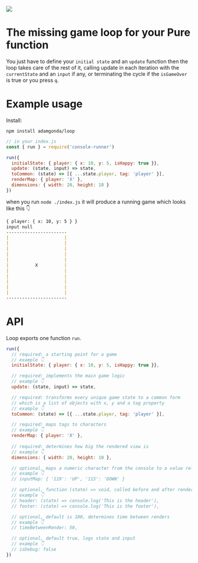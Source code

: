 <p align="left">
  <img src="https://github.com/AdamGonda/loop/blob/main/logo-v2.png">
</p>

# The missing game loop for your Pure function

You just have to define your `initial state` and an `update` function
then the loop takes care of the rest of it, calling update in each iteration
with the `currentState` and an `input` if any, or terminating the cycle if the `isGameOver` is true or you press `q`.

# Example usage

Install:
```console
npm install adamgonda/loop
```

```js
// in your index.js
const { run } = require('console-runner')

run({
  initialState: { player: { x: 10, y: 5, isHappy: true }},
  update: (state, input) => state,
  toCommon: (state) => [{ ...state.player, tag: 'player' }],
  renderMap: { player: 'X' },
  dimensions: { width: 20, height: 10 }
})
```

when you run `node ./index.js` it will produce
a running game which looks like this 👇

```md
{ player: { x: 10, y: 5 } }
input null
-----------------------
|                     |
|                     |
|                     |
|                     |
|                     |
|          X          |
|                     |
|                     |
|                     |
|                     |
|                     |
-----------------------
```

# API

Loop exports one function `run`.

```js
run({
  // required: a starting point for a game
  // example 👇
  initialState: { player: { x: 10, y: 5, isHappy: true }},

  // required: implements the main game logic
  // example 👇
  update: (state, input) => state,

  // required: transforms every unique game state to a common form
  // which is a list of objects with x, y and a tag property
  // example 👇
  toCommon: (state) => [{ ...state.player, tag: 'player' }],

  // required: maps tags to characters
  // example 👇
  renderMap: { player: 'X' },
  
  // required: determines how big the rendered view is
  // example 👇
  dimensions: { width: 20, height: 10 },

  // optional, maps a numeric character from the console to a value relevant to you
  // example 👇
  // inputMap: { '119': 'UP', '115': 'DOWN' }

  // optional, function (state) => void, called before and after render
  // example 👇
  // header: (state) => console.log('This is the header'),
  // footer: (state) => console.log('This is the footer'),

  // optional, default is 100, determines time between renders
  // example 👇
  // timeBetweenRender: 50,

  // optional, default true, logs state and input
  // example 👇
  // isDebug: false
})
```
